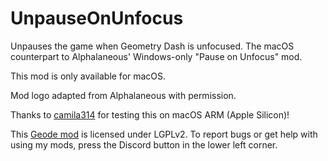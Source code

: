 # UnpauseOnUnfocus

Unpauses the game when Geometry Dash is unfocused. The macOS counterpart to Alphalaneous' Windows-only "Pause on Unfocus" mod.

This mod is only available for macOS.

Mod logo adapted from Alphalaneous with permission.

Thanks to [camila314](https://github.com/camila314) for testing this on macOS ARM (Apple Silicon)!

This [Geode mod](https://geode-sdk.org) is licensed under LGPLv2. To report bugs or get help with using my mods, press the Discord button in the lower left corner.